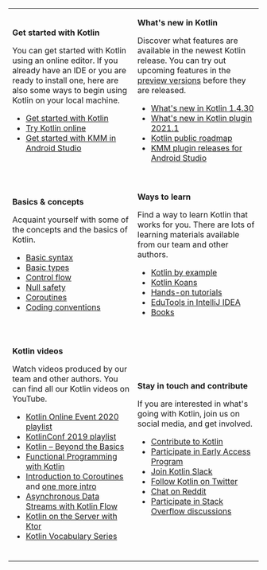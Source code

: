 [//]: # (title: Kotlin docs)

<table header-style="none" width="100%" >
<tr>
<td width="50%">

**Get started with Kotlin**

You can get started with Kotlin using an online editor. If you already have an IDE or you are ready to install one, here are also some ways to begin using Kotlin on your local machine.

* [Get started with Kotlin](getting-started.md)
* [Try Kotlin online](https://play.kotlinlang.org/)
* [Get started with KMM in Android Studio](https://kotlinlang.org/docs/mobile/getting-started.html)

<br/>

</td>
<td>

**What's new in Kotlin**

Discover what features are available in the newest Kotlin release. You can try out upcoming features in the [preview 
versions](eap.md) before they are released.

* [What's new in Kotlin 1.4.30](whatsnew1430.md)
* [What's new in Kotlin plugin 2021.1](whatsnew-plugin-20211.md)
* [Kotlin public roadmap](roadmap.md)
* [KMM plugin releases for Android Studio](https://kotlinlang.org/docs/mobile/kmm-plugin-releases.html)

<br/>

</td>
</tr>

<tr>
<td>

**Basics &amp; concepts**

Acquaint yourself with some of the concepts and the basics of Kotlin. 

* [Basic syntax](basic-syntax.md)
* [Basic types](basic-types.md)
* [Control flow](control-flow.md)
* [Null safety](null-safety.md)
* [Coroutines](coroutines-overview.md)
* [Coding conventions](coding-conventions.md)

<br/>
</td>

<td>

**Ways to learn**

Find a way to learn Kotlin that works for you. There are lots of learning materials available from our team and other authors.

* [Kotlin by example](https://play.kotlinlang.org/byExample/overview)
* [Kotlin Koans](koans.md)
* [Hands-on tutorials](https://play.kotlinlang.org/hands-on/overview)
* [EduTools in IntelliJ IDEA](edu-tools-learner.md)
* [Books](books.md)

<br/>

</td>
</tr>

<tr>
<td>

**Kotlin videos**

Watch videos produced by our team and other authors. You can find all our Kotlin videos on YouTube. 

* [Kotlin Online Event 2020 playlist](https://www.youtube.com/playlist?list=PLQ176FUIyIUankIQrXKNfXaOxOPx04D8V)
* [KotlinConf 2019 playlist](https://www.youtube.com/playlist?list=PLQ176FUIyIUY6SKGl3Cj9yeYibBuRr3Hl)
* [Kotlin – Beyond the Basics](https://www.youtube.com/watch?v=1KldcFc7HCY)
* [Functional Programming with Kotlin](https://www.youtube.com/watch?v=eNe5Nokrjdg)
* [Introduction to Coroutines](https://www.youtube.com/watch?v=_hfBv0a09Jc) and [one more intro](https://www.youtube.com/watch?v=BXwuYykIxbk)
* [Asynchronous Data Streams with Kotlin Flow](https://www.youtube.com/watch?v=tYcqn48SMT8)
* [Kotlin on the Server with Ktor](https://www.youtube.com/watch?v=DGquaQs-Lh0)
* [Kotlin Vocabulary Series](https://www.youtube.com/playlist?list=PL2o2UfaTu22qD93FyjqtQ0jTgPrtsJg1k)

<br/>

</td>
<td>

**Stay in touch and contribute**

If you are interested in what's going with Kotlin, join us on social media, and get involved.

* [Contribute to Kotlin](contribute.md)
* [Participate in Early Access Program](eap.md)
* [Join Kotlin Slack](https://surveys.jetbrains.com/s3/kotlin-slack-sign-up)
* [Follow Kotlin on Twitter](https://twitter.com/kotlin)
* [Chat on Reddit](https://www.reddit.com/r/Kotlin/)
* [Participate in Stack Overflow discussions](https://stackoverflow.com/questions/tagged/kotlin)

</td>
</tr>

</table>
